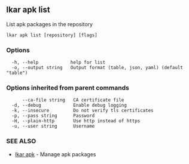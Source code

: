 ## lkar apk list

List apk packages in the repository

```
lkar apk list [repository] [flags]
```

### Options

```
  -h, --help            help for list
  -o, --output string   Output format (table, json, yaml) (default "table")
```

### Options inherited from parent commands

```
      --ca-file string   CA certificate file
  -d, --debug            Enable debug logging
  -k, --insecure         Do not verify tls certificates
  -p, --pass string      Password
  -H, --plain-http       Use http instead of https
  -u, --user string      Username
```

### SEE ALSO

* [lkar apk](lkar_apk.md)	 - Manage apk packages

